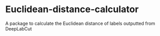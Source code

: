 # Euclidean-distance-calculator
A package to calculate the Euclidean distance of labels outputted from DeepLabCut
